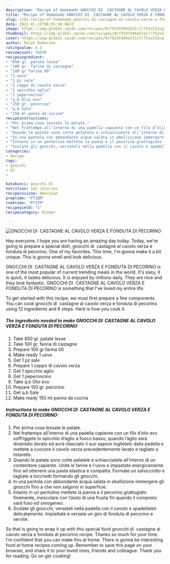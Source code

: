 ```yaml
---
description: "Recipe of Homemade GNOCCHI DI  CASTAGNE AL CAVOLO VERZA E FONDUTA DI PECORINO"
title: "Recipe of Homemade GNOCCHI DI  CASTAGNE AL CAVOLO VERZA E FONDUTA DI PECORINO"
slug: 1191-recipe-of-homemade-gnocchi-di-castagne-al-cavolo-verza-e-fonduta-di-pecorino
date: 2021-01-11T08:55:50.967Z
image: https://img-global.cpcdn.com/recipes/0cf92dfd94a531c7/751x532cq70/gnocchi-di-castagne-al-cavolo-verza-e-fonduta-di-pecorino-recipe-main-photo.jpg
thumbnail: https://img-global.cpcdn.com/recipes/0cf92dfd94a531c7/751x532cq70/gnocchi-di-castagne-al-cavolo-verza-e-fonduta-di-pecorino-recipe-main-photo.jpg
cover: https://img-global.cpcdn.com/recipes/0cf92dfd94a531c7/751x532cq70/gnocchi-di-castagne-al-cavolo-verza-e-fonduta-di-pecorino-recipe-main-photo.jpg
author: Ralph Roberson
ratingvalue: 4.3
reviewcount: 38838
recipeingredient:
- "650 gr. patate lesse"
- "100 gr. farina di castagne"
- "100 gr farina 00"
- "1 uovo"
- "1 pz sale"
- "1 ceppo di cavolo verza"
- "1 spicchio aglio"
- "1 peperoncino"
- "q.b Olio evo"
- "150 gr. pecorino"
- "q.b Sale"
- "150 ml panna da cucina"
recipeinstructions:
- "Per prima cosa lessate le patate."
- "Nel frattempo all’interno di una padella capiente con un filo d’olio evo soffriggete lo spicchio d’aglio a fuoco basso, quando l’aglio sarà diventato dorato ed avrà rilasciato il suo sapore toglietelo dalla padella e mettete a cuocere il cavolo verza precedentemente lavato e tagliato a listarelle."
- "Quando le patate sono cotte pelatele e schiacciatele all’interno di un contenitore capiente. Unite le farine e l&#39;uovo e impastate energicamente fino ad ottenere una pasta elastica e compatta. Formate un salsicciotto e tagliate a tocchetti formando gli gnocchi."
- "In una pentola con abbondante acqua salata in ebollizione immergere gli gnocchi fino a che non salgono in superficie."
- "Intanto in un pentolino mettete la panna e il pecorino grattugiato finemente, mescolare con l’aiuto di una frusta fin quando il composto sarà fuso ed omogeneo."
- "Scolate gli gnocchi, versateli nella padella con il cavolo e spadellateli delicatamente. Impiattate e versate un giro di fonduta di pecorino e servite."
categories:
- Recipe
tags:
- gnocchi
- di
- 

katakunci: gnocchi di  
nutrition: 142 calories
recipecuisine: American
preptime: "PT18M"
cooktime: "PT37M"
recipeyield: "1"
recipecategory: Dinner

---
```



![GNOCCHI DI  CASTAGNE AL CAVOLO VERZA E FONDUTA DI PECORINO](https://img-global.cpcdn.com/recipes/0cf92dfd94a531c7/751x532cq70/gnocchi-di-castagne-al-cavolo-verza-e-fonduta-di-pecorino-recipe-main-photo.jpg)

Hey everyone, I hope you are having an amazing day today. Today, we're going to prepare a special dish, gnocchi di  castagne al cavolo verza e fonduta di pecorino. One of my favorites. This time, I'm gonna make it a bit unique. This is gonna smell and look delicious.

GNOCCHI DI  CASTAGNE AL CAVOLO VERZA E FONDUTA DI PECORINO is one of the most popular of current trending meals in the world. It's easy, it is quick, it tastes delicious. It is enjoyed by millions daily. They are nice and they look fantastic. GNOCCHI DI  CASTAGNE AL CAVOLO VERZA E FONDUTA DI PECORINO is something that I've loved my entire life.




To get started with this recipe, we must first prepare a few components. You can cook gnocchi di  castagne al cavolo verza e fonduta di pecorino using 12 ingredients and 6 steps. Here is how you cook it.

<!--inarticleads1-->

##### The ingredients needed to make GNOCCHI DI  CASTAGNE AL CAVOLO VERZA E FONDUTA DI PECORINO:

1. Take 650 gr. patate lesse
1. Take 100 gr. farina di castagne
1. Prepare 100 gr farina 00
1. Make ready 1 uovo
1. Get 1 pz sale
1. Prepare 1 ceppo di cavolo verza
1. Get 1 spicchio aglio
1. Get 1 peperoncino
1. Take q.b Olio evo
1. Prepare 150 gr. pecorino
1. Get q.b Sale
1. Make ready 150 ml panna da cucina




<!--inarticleads2-->

##### Instructions to make GNOCCHI DI  CASTAGNE AL CAVOLO VERZA E FONDUTA DI PECORINO:

1. Per prima cosa lessate le patate.
1. Nel frattempo all’interno di una padella capiente con un filo d’olio evo soffriggete lo spicchio d’aglio a fuoco basso, quando l’aglio sarà diventato dorato ed avrà rilasciato il suo sapore toglietelo dalla padella e mettete a cuocere il cavolo verza precedentemente lavato e tagliato a listarelle.
1. Quando le patate sono cotte pelatele e schiacciatele all’interno di un contenitore capiente. Unite le farine e l&#39;uovo e impastate energicamente fino ad ottenere una pasta elastica e compatta. Formate un salsicciotto e tagliate a tocchetti formando gli gnocchi.
1. In una pentola con abbondante acqua salata in ebollizione immergere gli gnocchi fino a che non salgono in superficie.
1. Intanto in un pentolino mettete la panna e il pecorino grattugiato finemente, mescolare con l’aiuto di una frusta fin quando il composto sarà fuso ed omogeneo.
1. Scolate gli gnocchi, versateli nella padella con il cavolo e spadellateli delicatamente. Impiattate e versate un giro di fonduta di pecorino e servite.




So that is going to wrap it up with this special food gnocchi di  castagne al cavolo verza e fonduta di pecorino recipe. Thanks so much for your time. I'm confident that you can make this at home. There is gonna be interesting food at home recipes coming up. Remember to save this page on your browser, and share it to your loved ones, friends and colleague. Thank you for reading. Go on get cooking!
